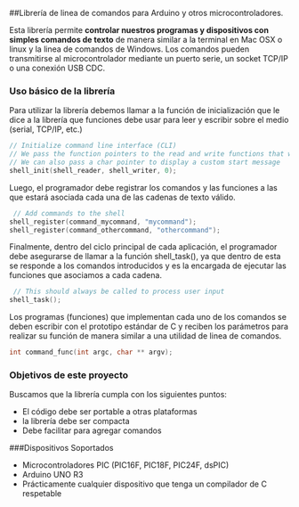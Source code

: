 ##Librería de linea de comandos para Arduino y otros microcontroladores.

Esta librería permite **controlar nuestros programas y dispositivos con simples comandos de texto** de manera similar a la terminal en Mac OSX o linux y la linea de comandos de Windows. Los comandos pueden transmitirse al microcontrolador mediante un puerto serie, un socket TCP/IP o una conexión USB CDC.

### Uso básico de la librería

Para utilizar la librería debemos llamar a la función de inicialización que le dice a la librería que funciones debe usar para leer y escribir sobre el medio (serial, TCP/IP, etc.)

```c
// Initialize command line interface (CLI)
// We pass the function pointers to the read and write functions that we implement below
// We can also pass a char pointer to display a custom start message
shell_init(shell_reader, shell_writer, 0);
```

Luego, el programador debe registrar los comandos y las funciones a las que estará asociada cada una de las cadenas de texto válido.

```c
 // Add commands to the shell
shell_register(command_mycommand, "mycommand");
shell_register(command_othercommand, "othercommand");
```

Finalmente, dentro del ciclo principal de cada aplicación, el programador debe asegurarse de llamar a la función shell_task(), ya que dentro de esta se responde a los comandos introducidos y es la encargada de ejecutar las funciones que asociamos a cada cadena.

```c
 // This should always be called to process user input
shell_task();
```

Los programas (funciones) que implementan cada uno de los comandos se deben escribir con el prototipo estándar de C y reciben los parámetros para realizar su función de manera similar a una utilidad de linea de comandos.

```c
int command_func(int argc, char ** argv);
```

### Objetivos de este proyecto

Buscamos que la librería cumpla con los siguientes puntos:

* El código debe ser portable a otras plataformas
* la librería debe ser compacta
* Debe facilitar para agregar comandos

###Dispositivos Soportados

* Microcontroladores PIC (PIC16F, PIC18F, PIC24F, dsPIC)
* Arduino UNO R3
* Prácticamente cualquier dispositivo que tenga un compilador de C respetable
